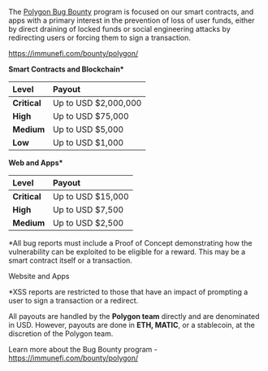 The [Polygon Bug Bounty](https://immunefi.com/bounty/polygon/) program is focused on our smart contracts, and apps with a primary interest in the prevention of loss of user funds, either by direct draining of locked funds or social engineering attacks by redirecting users or forcing them to sign a transaction.

<https://immunefi.com/bounty/polygon/>

**Smart Contracts and Blockchain\***


|**Level**|**Payout**|
| :- | :- |
|**Critical**|Up to USD $2,000,000|
|**High**|Up to USD $75,000|
|**Medium**|Up to USD $5,000|
|**Low**|Up to USD $1,000|

**Web and Apps\***


|**Level**|**Payout**|
| :- | :- |
|**Critical**|Up to USD $15,000|
|**High**|Up to USD $7,500|
|**Medium**|Up to USD $2,500|


\*All bug reports must include a Proof of Concept demonstrating how the vulnerability can be exploited to be eligible for a reward. This may be a smart contract itself or a transaction.

Website and Apps

\*XSS reports are restricted to those that have an impact of prompting a user to sign a transaction or a redirect.

All payouts are handled by the **Polygon team** directly and are denominated in USD. However, payouts are done in **ETH, MATIC**, or a stablecoin, at the discretion of the Polygon team.

Learn more about the Bug Bounty program - <https://immunefi.com/bounty/polygon/>


